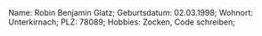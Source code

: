 Name: Robin Benjamin Glatz;
Geburtsdatum: 02.03.1998;
Wohnort: Unterkirnach;
PLZ: 78089;
Hobbies: Zocken, Code schreiben;

